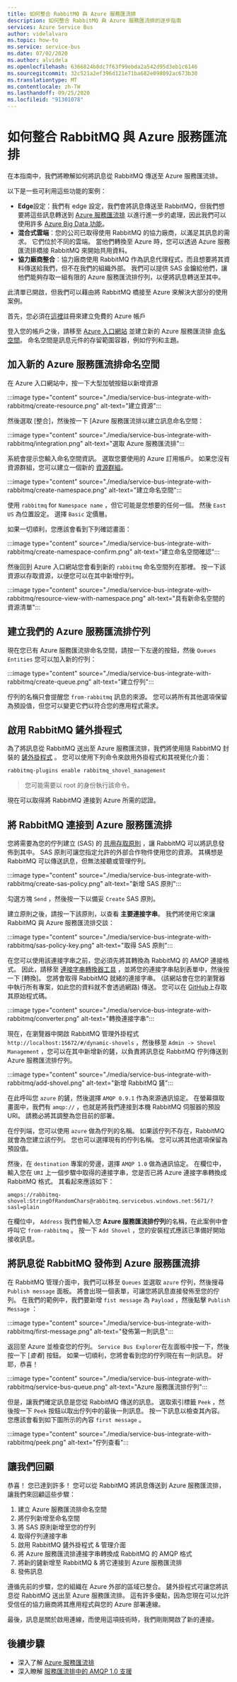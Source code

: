 ```yaml
---
title: 如何整合 RabbitMQ 與 Azure 服務匯流排
description: 如何整合 RabbitMQ 與 Azure 服務匯流排的逐步指南
services: Azure Service Bus
author: videlalvaro
ms.topic: how-to
ms.service: service-bus
ms.date: 07/02/2020
ms.author: alvidela
ms.openlocfilehash: 6366824b8dc7f63f99ebda2a542d95d3eb1c6146
ms.sourcegitcommit: 32c521a2ef396d121e71ba682e098092ac673b30
ms.translationtype: MT
ms.contentlocale: zh-TW
ms.lasthandoff: 09/25/2020
ms.locfileid: "91301078"
---
```

# <a name="how-to-integrate-rabbitmq-with-azure-service-bus"></a>如何整合 RabbitMQ 與 Azure 服務匯流排

在本指南中，我們將瞭解如何將訊息從 RabbitMQ 傳送至 Azure 服務匯流排。

以下是一些可利用這些功能的案例：

- **Edge**設定：我們有 edge 設定，我們會將訊息傳送至 RabbitMQ，但我們想要將這些訊息轉送到 [Azure 服務匯流排](./service-bus-messaging-overview.md) 以進行進一步的處理，因此我們可以使用許多 [Azure Big Data 功能](/azure/architecture/guide/architecture-styles/big-data)。
- **混合式雲端**：您的公司已取得使用 RabbitMQ 的協力廠商，以滿足其訊息的需求。 它們位於不同的雲端。 當他們轉換至 Azure 時，您可以透過 Azure 服務匯流排橋接 RabbitMQ 來開始共用資料。
- **協力廠商整合**：協力廠商使用 RabbitMQ 作為訊息代理程式，而且想要將其資料傳送給我們，但不在我們的組織外部。 我們可以提供 SAS 金鑰給他們，讓他們能夠存取一組有限的 Azure 服務匯流排佇列，以便將訊息轉送至其中。

此清單已開啟，但我們可以藉由將 RabbitMQ 橋接至 Azure 來解決大部分的使用案例。

首先，您必須在[這裡](https://azure.microsoft.com/free/)註冊來建立免費的 Azure 帳戶

登入您的帳戶之後，請移至 [Azure 入口網站](https://portal.azure.com/) 並建立新的 Azure 服務匯流排 [命名空間](./service-bus-create-namespace-portal.md)。 命名空間是訊息元件的存留範圍容器，例如佇列和主題。

## <a name="adding-a-new-azure-service-bus-namespace"></a>加入新的 Azure 服務匯流排命名空間

在 Azure 入口網站中，按一下大型加號按鈕以新增資源

:::image type="content" source="./media/service-bus-integrate-with-rabbitmq/create-resource.png" alt-text="建立資源":::

然後選取 [整合]，然後按一下 [Azure 服務匯流排以建立訊息命名空間：

:::image type="content" source="./media/service-bus-integrate-with-rabbitmq/integration.png" alt-text="選取 Azure 服務匯流排":::

系統會提示您輸入命名空間資訊。 選取您要使用的 Azure 訂用帳戶。 如果您沒有資源群組，您可以建立一個新的 [資源群組](../azure-resource-manager/management/manage-resource-groups-portal.md)。

:::image type="content" source="./media/service-bus-integrate-with-rabbitmq/create-namespace.png" alt-text="建立命名空間":::

使用 `rabbitmq` for `Namespace name` ，但它可能是您想要的任何一個。 然後 `East US` 為位置設定。 選擇 `Basic` 定價層。

如果一切順利，您應該會看到下列確認畫面：

:::image type="content" source="./media/service-bus-integrate-with-rabbitmq/create-namespace-confirm.png" alt-text="建立命名空間確認":::

然後回到 Azure 入口網站您會看到新的 `rabbitmq` 命名空間列在那裡。 按一下該資源以存取資源，以便您可以在其中新增佇列。

:::image type="content" source="./media/service-bus-integrate-with-rabbitmq/resource-view-with-namespace.png" alt-text="具有新命名空間的資源清單":::

## <a name="creating-our-azure-service-bus-queue"></a>建立我們的 Azure 服務匯流排佇列

現在您已有 Azure 服務匯流排命名空間，請按一下左邊的按鈕，然後 `Queues` `Entities` 您可以加入新的佇列：

:::image type="content" source="./media/service-bus-integrate-with-rabbitmq/create-queue.png" alt-text="建立佇列":::

佇列的名稱只會提醒您 `from-rabbitmq` 訊息的來源。 您可以將所有其他選項保留為預設值，但您可以變更它們以符合您的應用程式需求。

## <a name="enabling-the-rabbitmq-shovel-plugin"></a>啟用 RabbitMQ 鏟外掛程式

為了將訊息從 RabbitMQ 送出至 Azure 服務匯流排，我們將使用隨 RabbitMQ 封裝的 [鏟外掛程式](https://www.rabbitmq.com/shovel.html) 。 您可以使用下列命令來啟用外掛程式和其視覺化介面：

```bash
rabbitmq-plugins enable rabbitmq_shovel_management
```

>您可能需要以 root 的身份執行該命令。

現在可以取得將 RabbitMQ 連接到 Azure 所需的認證。

## <a name="connecting-rabbitmq-to-azure-service-bus"></a>將 RabbitMQ 連接到 Azure 服務匯流排

您將需要為您的佇列建立 (SAS) 的 [共用存取原則](../storage/common/storage-sas-overview.md) ，讓 RabbitMQ 可以將訊息發佈到其中。 SAS 原則可讓您指定允許的外部合作物件使用您的資源。 其構想是 RabbitMQ 可以傳送訊息，但無法接聽或管理佇列。

:::image type="content" source="./media/service-bus-integrate-with-rabbitmq/create-sas-policy.png" alt-text="新增 SAS 原則":::

勾選方塊 `Send` ，然後按一下以備妥 `Create` SAS 原則。

建立原則之後，請按一下該原則，以查看 **主要連接字串**。 我們將使用它來讓 RabbitMQ 與 Azure 服務匯流排交談：

:::image type="content" source="./media/service-bus-integrate-with-rabbitmq/sas-policy-key.png" alt-text="取得 SAS 原則":::

在您可以使用該連接字串之前，您必須先將其轉換為 RabbitMQ 的 AMQP 連接格式。 因此，請移至 [連接字串轉換器工具](https://red-mushroom-0f7446a0f.azurestaticapps.net/) ，並將您的連接字串貼到表單中，然後按一下 [轉換]。 您將會取得 RabbitMQ 就緒的連接字串。  (該網站會在您的瀏覽器中執行所有專案，如此您的資料就不會透過網路) 傳送。 您可以在 [GitHub](https://github.com/videlalvaro/connstring_to_amqp)上存取其原始程式碼。

:::image type="content" source="./media/service-bus-integrate-with-rabbitmq/converter.png" alt-text="轉換連接字串":::

現在，在瀏覽器中開啟 RabbitMQ 管理外掛程式 `http://localhost:15672/#/dynamic-shovels` ，然後移至 `Admin -> Shovel Management` ，您可以在其中新增新的鏟，以負責將訊息從 RabbitMQ 佇列傳送到 Azure 服務匯流排佇列。

:::image type="content" source="./media/service-bus-integrate-with-rabbitmq/add-shovel.png" alt-text="新增 RabbitMQ 鏟":::

在此呼叫您 `azure` 的鏟，然後選擇 `AMQP 0.9.1` 作為來源通訊協定。 在螢幕擷取畫面中，我們有 `amqp://` ，也就是將我們連接到本機 RabbitMQ 伺服器的預設 URI。 請務必將其調整為您目前的部署。

在佇列端，您可以使用 `azure` 做為佇列的名稱。 如果該佇列不存在，RabbitMQ 就會為您建立該佇列。 您也可以選擇現有的佇列名稱。 您可以將其他選項保留為預設值。

然後，在 `destination` 專案的旁邊，選擇 `AMQP 1.0` 做為通訊協定。 在欄位中，輸入您在 `URI` 上一個步驟中取得的連接字串，您是否已將 Azure 連接字串轉換成 RabbitMQ 格式。 其看起來應該如下：

```
amqps://rabbitmq-shovel:StringOfRandomChars@rabbitmq.servicebus.windows.net:5671/?sasl=plain
```

在欄位中， `Address` 我們會輸入您 **Azure 服務匯流排佇列**的名稱，在此案例中會呼叫它 `from-rabbitmq` 。 按一下 `Add Shovel` ，您的安裝程式應該已準備好開始接收訊息。

## <a name="publishing-messages-from-rabbitmq-to-azure-service-bus"></a>將訊息從 RabbitMQ 發佈到 Azure 服務匯流排

在 RabbitMQ 管理介面中，我們可以移至 `Queues` 並選取 `azure` 佇列，然後搜尋 `Publish message` 面板。 將會出現一個表單，可讓您將訊息直接發佈至您的佇列。 在我們的範例中，我們要新增 `fist message` 為 `Payload` ，然後點擊 `Publish Message` ：

:::image type="content" source="./media/service-bus-integrate-with-rabbitmq/first-message.png" alt-text="發佈第一則訊息":::

返回至 Azure 並檢查您的佇列。 `Service Bus Explorer`在左面板中按一下，然後按一下 [_查看_] 按鈕。 如果一切順利，您將會看到您的佇列現在有一則訊息。 好耶，恭喜！

:::image type="content" source="./media/service-bus-integrate-with-rabbitmq/service-bus-queue.png" alt-text="Azure 服務匯流排佇列":::

但是，讓我們確定訊息是您從 RabbitMQ 傳送的訊息。 選取索引標籤 `Peek` ，然後按一下 `Peek` 按鈕以取出佇列中的最後一則訊息。 按一下訊息以檢查其內容。 您應該會看到如下圖所示的內容 `first message` 。

:::image type="content" source="./media/service-bus-integrate-with-rabbitmq/peek.png" alt-text="佇列查看":::

## <a name="lets-recap"></a>讓我們回顧

恭喜！ 您已達到許多！ 您可以從 RabbitMQ 將訊息傳送到 Azure 服務匯流排，讓我們來回顧這些步驟：

1. 建立 Azure 服務匯流排命名空間
2. 將佇列新增至命名空間
3. 將 SAS 原則新增至您的佇列
4. 取得佇列連接字串
5. 啟用 RabbitMQ 鏟外掛程式 & 管理介面
6. 將 Azure 服務匯流排連接字串轉換成 RabbitMQ 的 AMQP 格式
7. 將新的鏟新增至 RabbitMQ & 將它連接到 Azure 服務匯流排
8. 發佈訊息

遵循先前的步驟，您的組織在 Azure 外部的區域已整合。 鏟外掛程式可讓您將訊息從 RabbitMQ 送出至 Azure 服務匯流排。 這有許多優點，因為您現在可以允許受信任的協力廠商將其應用程式與您的 Azure 部署連線。

最後，訊息是關於啟用連線，而使用這項技術時，我們剛剛開啟了新的連接。

## <a name="next-steps"></a>後續步驟

- 深入了解 [Azure 服務匯流排](./service-bus-messaging-overview.md)
- 深入瞭解 [服務匯流排中的 AMQP 1.0 支援](./service-bus-amqp-overview.md)
